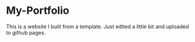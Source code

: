 # My-Portfolio
This is a website I built from a template. Just edited a little bit and uploaded to github pages.
